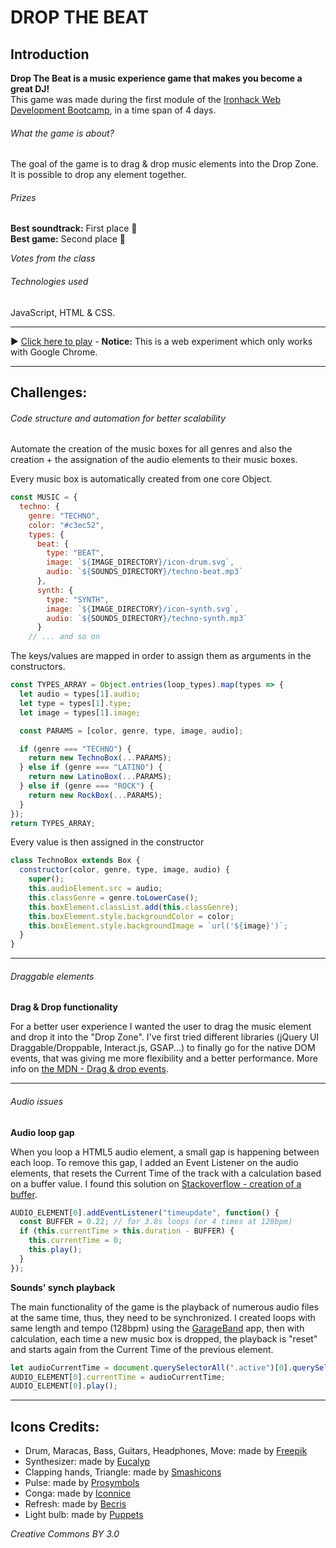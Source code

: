 # DROP THE BEAT

## Introduction

**Drop The Beat is a music experience game that makes you become a great DJ!**  
This game was made during the first module of the [Ironhack Web Development Bootcamp](https://www.ironhack.com/en), in a time span of 4 days.

###### What the game is about?

The goal of the game is to drag & drop music elements into the Drop Zone.  
It is possible to drop any element together.

###### Prizes

**Best soundtrack:** First place :1st_place_medal:  
**Best game:** Second place :2nd_place_medal:

_Votes from the class_

###### Technologies used

JavaScript, HTML & CSS.

---

:arrow_forward: [Click here to play](https://remylenoir.github.io/drop-the-beat/) - **Notice:** This is a web experiment which only works with Google Chrome.

---

## Challenges:

###### Code structure and automation for better scalability

Automate the creation of the music boxes for all genres and also the creation + the assignation of the audio elements to their music boxes.

Every music box is automatically created from one core Object.

```javascript
const MUSIC = {
  techno: {
    genre: "TECHNO",
    color: "#c3ec52",
    types: {
      beat: {
        type: "BEAT",
        image: `${IMAGE_DIRECTORY}/icon-drum.svg`,
        audio: `${SOUNDS_DIRECTORY}/techno-beat.mp3`
      },
      synth: {
        type: "SYNTH",
        image: `${IMAGE_DIRECTORY}/icon-synth.svg`,
        audio: `${SOUNDS_DIRECTORY}/techno-synth.mp3`
      }
    // ... and so on
```

The keys/values are mapped in order to assign them as arguments in the constructors.

```javascript
const TYPES_ARRAY = Object.entries(loop_types).map(types => {
  let audio = types[1].audio;
  let type = types[1].type;
  let image = types[1].image;

  const PARAMS = [color, genre, type, image, audio];

  if (genre === "TECHNO") {
    return new TechnoBox(...PARAMS);
  } else if (genre === "LATINO") {
    return new LatinoBox(...PARAMS);
  } else if (genre === "ROCK") {
    return new RockBox(...PARAMS);
  }
});
return TYPES_ARRAY;
```

Every value is then assigned in the constructor

```javascript
class TechnoBox extends Box {
  constructor(color, genre, type, image, audio) {
    super();
    this.audioElement.src = audio;
    this.classGenre = genre.toLowerCase();
    this.boxElement.classList.add(this.classGenre);
    this.boxElement.style.backgroundColor = color;
    this.boxElement.style.backgroundImage = `url('${image}')`;
  }
}
```

---

###### Draggable elements

**Drag & Drop functionality**

For a better user experience I wanted the user to drag the music element and drop it into the "Drop Zone".
I've first tried different libraries (jQuery UI Draggable/Droppable, Interact.js, GSAP...) to finally go for the native DOM events, that was giving me more flexibility and a better performance.
More info on [the MDN - Drag & drop events](https://developer.mozilla.org/en-US/docs/Web/API/Document#Drag_drop_events).

---

###### Audio issues

**Audio loop gap**

When you loop a HTML5 audio element, a small gap is happening between each loop.
To remove this gap, I added an Event Listener on the audio elements, that resets the Current Time of the track with a calculation based on a buffer value. I found this solution on [Stackoverflow - creation of a buffer](https://stackoverflow.com/a/36720740).

```javascript
AUDIO_ELEMENT[0].addEventListener("timeupdate", function() {
  const BUFFER = 0.22; // for 3.8s loops (or 4 times at 128bpm)
  if (this.currentTime > this.duration - BUFFER) {
    this.currentTime = 0;
    this.play();
  }
});
```

**Sounds' synch playback**

The main functionality of the game is the playback of numerous audio files at the same time, thus, they need to be synchronized. I created loops with same length and tempo (128bpm) using the [GarageBand](https://fr.wikipedia.org/wiki/GarageBand) app, then with calculation, each time a new music box is dropped, the playback is "reset" and starts again from the Current Time of the previous element.

```javascript
let audioCurrentTime = document.querySelectorAll(".active")[0].querySelector("audio").currentTime;
AUDIO_ELEMENT[0].currentTime = audioCurrentTime;
AUDIO_ELEMENT[0].play();
```

---

## Icons Credits:

- Drum, Maracas, Bass, Guitars, Headphones, Move: made by [Freepik](https://www.freepik.com/)
- Synthesizer: made by [Eucalyp](https://www.flaticon.com/authors/eucalyp)
- Clapping hands, Triangle: made by [Smashicons](https://www.flaticon.com/authors/smashicons)
- Pulse: made by [Prosymbols](https://www.flaticon.com/authors/prosymbols)
- Conga: made by [Iconnice](https://www.flaticon.com/authors/iconnice)
- Refresh: made by [Becris](https://www.flaticon.com/authors/becris)
- Light bulb: made by [Puppets](https://www.flaticon.com/authors/puppets)

_Creative Commons BY 3.0_
